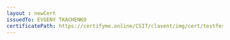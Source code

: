 ```yaml
--- 
layout : newCert 
issuedTo: EVGENY TKACHENKO
certificatePath: https://certifyme.online/CSIT/clavent/img/cert/testfest/EVGENYTKACHENKO_99685.png
--- 
```

